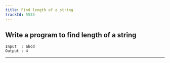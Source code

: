 ```yaml
---
title: Find length of a string
trackId: 5533
---
```


## Write a program to find length of a string

```
Input  : abcd
Output : 4
```

---

